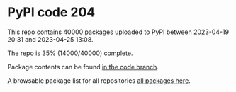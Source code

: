 # PyPI code 204

This repo contains 40000 packages uploaded to PyPI between 
2023-04-19 20:31 and 2023-04-25 13:08.

The repo is 35% (14000/40000) complete.

Package contents can be found [in the code branch](https://github.com/pypi-data/pypi-mirror-204/tree/code/packages).

A browsable package list for all repositories [all packages here](https://pypi-data.github.io/website/repositories/pypi-mirror-204).


